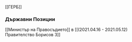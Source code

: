 [[ГЕРБ]]

### Държавни Позиции
[[Министър на Правосъдието]] в [[(2021.04.16 - 2021.05.12) Правителство Борисов 3]]